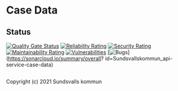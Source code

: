 # Case Data

## Status
[![Quality Gate Status](https://sonarcloud.io/api/project_badges/measure?project=Sundsvallskommun_api-service-case-data&metric=alert_status)](https://sonarcloud.io/summary/overall?id=Sundsvallskommun_api-service-case-data)
[![Reliability Rating](https://sonarcloud.io/api/project_badges/measure?project=Sundsvallskommun_api-service-case-data&metric=reliability_rating)](https://sonarcloud.io/summary/overall?id=Sundsvallskommun_api-service-case-data)
[![Security Rating](https://sonarcloud.io/api/project_badges/measure?project=Sundsvallskommun_api-service-case-data&metric=security_rating)](https://sonarcloud.io/summary/overall?id=Sundsvallskommun_api-service-case-data)
[![Maintainability Rating](https://sonarcloud.io/api/project_badges/measure?project=Sundsvallskommun_api-service-case-data&metric=sqale_rating)](https://sonarcloud.io/summary/overall?id=Sundsvallskommun_api-service-case-data)
[![Vulnerabilities](https://sonarcloud.io/api/project_badges/measure?project=Sundsvallskommun_api-service-case-data&metric=vulnerabilities)](https://sonarcloud.io/summary/overall?id=Sundsvallskommun_api-service-case-data)
[![Bugs](https://sonarcloud.io/api/project_badges/measure?project=Sundsvallskommun_api-service-case-data&metric=bugs)](https://sonarcloud.io/summary/overall?
id=Sundsvallskommun_api-service-case-data)


## 
Copyright (c) 2021 Sundsvalls kommun